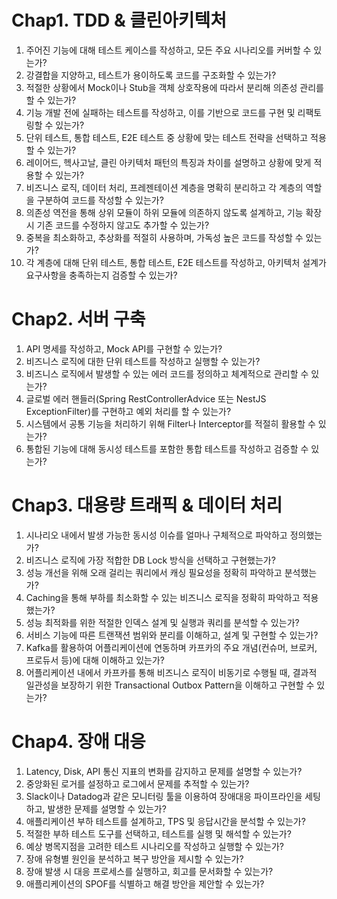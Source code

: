 # Chap1. TDD & 클린아키텍처
1. 주어진 기능에 대해 테스트 케이스를 작성하고, 모든 주요 시나리오를 커버할 수 있는가?
2. 강결합을 지양하고, 테스트가 용이하도록 코드를 구조화할 수 있는가?
3. 적절한 상황에서 Mock이나 Stub을 객체 상호작용에 따라서 분리해 의존성 관리를 할 수 있는가?
4. 기능 개발 전에 실패하는 테스트를 작성하고, 이를 기반으로 코드를 구현 및 리팩토링할 수 있는가?
5. 단위 테스트, 통합 테스트, E2E 테스트 중 상황에 맞는 테스트 전략을 선택하고 적용할 수 있는가?
6. 레이어드, 헥사고날, 클린 아키텍처 패턴의 특징과 차이를 설명하고 상황에 맞게 적용할 수 있는가?
7. 비즈니스 로직, 데이터 처리, 프레젠테이션 계층을 명확히 분리하고 각 계층의 역할을 구분하여 코드를 작성할 수 있는가?
8. 의존성 역전을 통해 상위 모듈이 하위 모듈에 의존하지 않도록 설계하고, 기능 확장 시 기존 코드를 수정하지 않고도 추가할 수 있는가?
9. 중복을 최소화하고, 추상화를 적절히 사용하며, 가독성 높은 코드를 작성할 수 있는가?
10. 각 계층에 대해 단위 테스트, 통합 테스트, E2E 테스트를 작성하고, 아키텍처 설계가 요구사항을 충족하는지 검증할 수 있는가?

# Chap2. 서버 구축
1. API 명세를 작성하고, Mock API를 구현할 수 있는가?
2. 비즈니스 로직에 대한 단위 테스트를 작성하고 실행할 수 있는가?
3. 비즈니스 로직에서 발생할 수 있는 에러 코드를 정의하고 체계적으로 관리할 수 있는가?
4. 글로벌 에러 핸들러(Spring RestControllerAdvice 또는 NestJS ExceptionFilter)를 구현하고 예외 처리를 할 수 있는가?
5. 시스템에서 공통 기능을 처리하기 위해 Filter나 Interceptor를 적절히 활용할 수 있는가?
6. 통합된 기능에 대해 동시성 테스트를 포함한 통합 테스트를 작성하고 검증할 수 있는가?

# Chap3. 대용량 트래픽 & 데이터 처리
1. 시나리오 내에서 발생 가능한 동시성 이슈를 얼마나 구체적으로 파악하고 정의했는가?
2. 비즈니스 로직에 가장 적합한 DB Lock 방식을 선택하고 구현했는가?
3. 성능 개선을 위해 오래 걸리는 쿼리에서 캐싱 필요성을 정확히 파악하고 분석했는가?
4. Caching을 통해 부하를 최소화할 수 있는 비즈니스 로직을 정확히 파악하고 적용했는가?
5. 성능 최적화를 위한 적절한 인덱스 설계 및 실행과 쿼리를 분석할 수 있는가?
6. 서비스 기능에 따른 트랜잭션 범위와 분리를 이해하고, 설계 및 구현할 수 있는가?
7. Kafka를 활용하여 어플리케이션에 연동하며 카프카의 주요 개념(컨슈머, 브로커,  프로듀서 등)에 대해 이해하고 있는가?
 8. 어플리케이션 내에서 카프카를 통해 비즈니스 로직이 비동기로 수행될 때, 결과적 일관성을 보장하기 위한 Transactional Outbox Pattern을 이해하고 구현할 수 있는가?

 # Chap4. 장애 대응
 1. Latency, Disk, API 통신 지표의 변화를 감지하고 문제를 설명할 수 있는가?
2. 중앙화된 로거를 설정하고 로그에서 문제를 추적할 수 있는가?
3. Slack이나 Datadog과 같은 모니터링 툴을 이용하여 장애대응 파이프라인을 세팅하고, 발생한 문제를 설명할 수 있는가?
4. 애플리케이션 부하 테스트를 설계하고, TPS 및 응답시간을 분석할 수 있는가?
5. 적절한 부하 테스트 도구를 선택하고, 테스트를 실행 및 해석할 수 있는가?
6. 예상 병목지점을 고려한 테스트 시나리오를 작성하고 실행할 수 있는가?
7. 장애 유형별 원인을 분석하고 복구 방안을 제시할 수 있는가?
8. 장애 발생 시 대응 프로세스를 실행하고, 회고를 문서화할 수 있는가?
9. 애플리케이션의 SPOF를 식별하고 해결 방안을 제안할 수 있는가?

